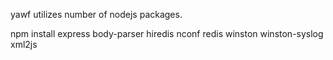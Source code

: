 yawf utilizes number of nodejs packages.

npm install express body-parser hiredis nconf redis winston winston-syslog xml2js

